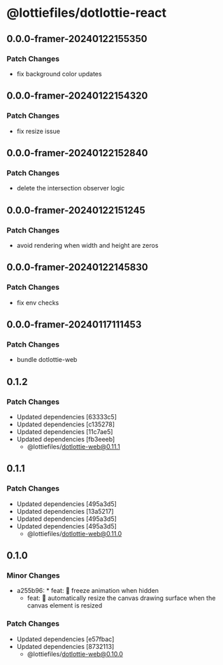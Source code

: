 # @lottiefiles/dotlottie-react

## 0.0.0-framer-20240122155350

### Patch Changes

- fix background color updates

## 0.0.0-framer-20240122154320

### Patch Changes

- fix resize issue

## 0.0.0-framer-20240122152840

### Patch Changes

- delete the intersection observer logic

## 0.0.0-framer-20240122151245

### Patch Changes

- avoid rendering when width and height are zeros

## 0.0.0-framer-20240122145830

### Patch Changes

- fix env checks

## 0.0.0-framer-20240117111453

### Patch Changes

- bundle dotlottie-web

## 0.1.2

### Patch Changes

- Updated dependencies [63333c5]
- Updated dependencies [c135278]
- Updated dependencies [11c7ae5]
- Updated dependencies [fb3eeeb]
  - @lottiefiles/dotlottie-web@0.11.1

## 0.1.1

### Patch Changes

- Updated dependencies [495a3d5]
- Updated dependencies [13a5217]
- Updated dependencies [495a3d5]
- Updated dependencies [495a3d5]
  - @lottiefiles/dotlottie-web@0.11.0

## 0.1.0

### Minor Changes

- a255b96: \* feat: 🎸 freeze animation when hidden
  - feat: 🎸 automatically resize the canvas drawing surface when the canvas element is resized

### Patch Changes

- Updated dependencies [e57fbac]
- Updated dependencies [8732113]
  - @lottiefiles/dotlottie-web@0.10.0
